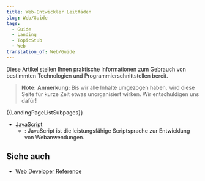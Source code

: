 ```yaml
---
title: Web-Entwickler Leitfäden
slug: Web/Guide
tags:
  - Guide
  - Landing
  - TopicStub
  - Web
translation_of: Web/Guide
---
```

Diese Artikel stellen Ihnen praktische Informationen zum Gebrauch von bestimmten Technologien und Programmierschnittstellen bereit.

> **Note:** **Anmerkung:** Bis wir alle Inhalte umgezogen haben, wird diese Seite für kurze Zeit etwas unorganisiert wirken. Wir entschuldigen uns dafür!

{{LandingPageListSubpages}}

- [JavaScript](/de/docs/JavaScript)
  - : JavaScript ist die leistungsfähige Scriptsprache zur Entwicklung von Webanwendungen.

## Siehe auch

- [Web Developer Reference](/de/docs/Web/Reference)
